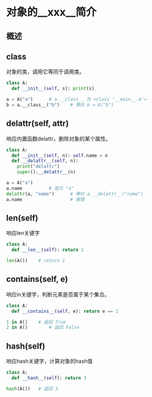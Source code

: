 # 对象的__xxx__简介

## 概述

## __class__
对象的类，调用它等同于调用类。

```Python
class A:
  def __init__(self, s): print(s)

a = A("a")		# a.__class__ 为 <class '__main__.A'>
b = a.__class__("b")	# 等价 b = A("b")
```

## __delattr__(self, attr)
响应内置函数delattr，删除对象的某个属性。

```Python
class A:
  def __init__(self, n): self.name = n
  def __delattr__(self, n): 
    print("delattr")
    super().__delattr__(n)

a = A("a")
a.name			# 显示 "a"
delattr(a, "name")      # 等价 a.__delattr__("name")
a.name               	# 报错
```

## 
## __len__(self)
响应len关键字

```Python
class A:
  def __len__(self): return 1

len(A()) 	# return 1
```

## __contains__(self, e)
响应in关键字，判断元素是否属于某个集合。

```Python
class A:
  def __contains__(self, e): return e == 1

1 in A() 	# 返回 True
2 in A()        # 返回 False
```

## __hash__(self)
响应hash关键字，计算对象的hash值
```Python
class A:
  def __hash__(self): return 3

hash(A())	# 返回 3
